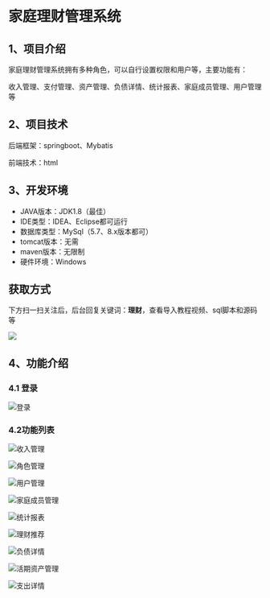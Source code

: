 # 家庭理财管理系统



## 1、项目介绍

家庭理财管理系统拥有多种角色，可以自行设置权限和用户等，主要功能有：

收入管理、支付管理、资产管理、负债详情、统计报表、家庭成员管理、用户管理等

## 2、项目技术

后端框架：springboot、Mybatis

前端技术：html

## 3、开发环境

- JAVA版本：JDK1.8（最佳）
- IDE类型：IDEA、Eclipse都可运行
- 数据库类型：MySql（5.7、8.x版本都可） 
- tomcat版本：无需
- maven版本：无限制
- 硬件环境：Windows
## 获取方式

下方扫一扫关注后，后台回复关键词：**理财**，查看导入教程视频、sql脚本和源码等

 ![](https://www.codeshop.fun/Typora-Images/202205281253739.png)

## 4、功能介绍

### 4.1 登录

![登录](https://www.codeshop.fun/Typora-Images/202402162352467.jpg)

### 4.2功能列表

![收入管理](https://www.codeshop.fun/Typora-Images/202402162353064.jpg)

![角色管理](https://www.codeshop.fun/Typora-Images/202402162353080.jpg)

![用户管理](https://www.codeshop.fun/Typora-Images/202402162353092.jpg)

![家庭成员管理](https://www.codeshop.fun/Typora-Images/202402162353116.jpg)

![统计报表](https://www.codeshop.fun/Typora-Images/202402162353126.jpg)

![理财推荐](https://www.codeshop.fun/Typora-Images/202402162353138.jpg)

![负债详情](https://www.codeshop.fun/Typora-Images/202402162353555.jpg)

![活期资产管理](https://www.codeshop.fun/Typora-Images/202402162353637.jpg)

![支出详情](https://www.codeshop.fun/Typora-Images/202402162353690.jpg)



